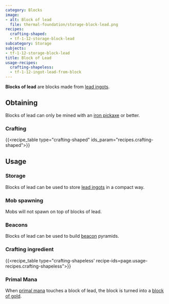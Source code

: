 ```yaml
---
category: Blocks
image:
- alt: Block of lead
  file: thermal-foundation/storage-block-lead.png
recipes:
  crafting-shaped:
  - tf-1-12-storage-block-lead
subcategory: Storage
subjects:
- tf-1-12-storage-block-lead
title: Block of Lead
usage-recipes:
  crafting-shapeless:
  - tf-1-12-ingot-lead-from-block
---
```


**Blocks of lead** are blocks made from [lead ingots](../lead-ingot/).


Obtaining
---------

Blocks of lead can only be mined with an [iron
pickaxe](https://minecraft.gamepedia.com/Pickaxe) or better.

### Crafting
{{<recipe_table type="crafting-shaped" ids_param="recipes.crafting-shaped">}}


Usage
-----

### Storage
Blocks of lead can be used to store [lead ingots](../lead-ingot/) in a
compact way.

### Mob spawning
Mobs will not spawn on top of blocks of lead.

### Beacons
Blocks of lead can be used to build
[beacon](https://minecraft.gamepedia.com/Beacon) pyramids.

### Crafting ingredient
{{<recipe_table type="crafting-shapeless' recipe-ids=page.usage-recipes.crafting-shapeless">}}

### Primal Mana
When [primal mana](../primal-mana/) touches a block of lead, the block is
turned into a [block of gold](https://minecraft.gamepedia.com/Block_of_Gold).
